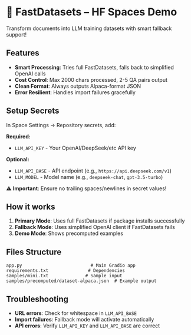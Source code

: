 # 🚀 FastDatasets – HF Spaces Demo

Transform documents into LLM training datasets with smart fallback support!

## Features
- **Smart Processing**: Tries full FastDatasets, falls back to simplified OpenAI calls
- **Cost Control**: Max 2000 chars processed, 2-5 QA pairs output
- **Clean Format**: Always outputs Alpaca-format JSON
- **Error Resilient**: Handles import failures gracefully

## Setup Secrets
In Space Settings → Repository secrets, add:

**Required:**
- `LLM_API_KEY` - Your OpenAI/DeepSeek/etc API key

**Optional:**
- `LLM_API_BASE` - API endpoint (e.g., `https://api.deepseek.com/v1`)
- `LLM_MODEL` - Model name (e.g., `deepseek-chat`, `gpt-3.5-turbo`)

⚠️ **Important**: Ensure no trailing spaces/newlines in secret values!

## How it works
1. **Primary Mode**: Uses full FastDatasets if package installs successfully
2. **Fallback Mode**: Uses simplified OpenAI client if FastDatasets fails
3. **Demo Mode**: Shows precomputed examples

## Files Structure
```
app.py                          # Main Gradio app
requirements.txt               # Dependencies  
samples/mini.txt              # Sample input
samples/precomputed/dataset-alpaca.json  # Example output
```

## Troubleshooting
- **URL errors**: Check for whitespace in `LLM_API_BASE`
- **Import failures**: Fallback mode will activate automatically
- **API errors**: Verify `LLM_API_KEY` and `LLM_API_BASE` are correct